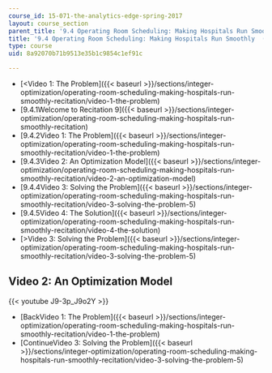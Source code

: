 ```yaml
---
course_id: 15-071-the-analytics-edge-spring-2017
layout: course_section
parent_title: '9.4 Operating Room Scheduling: Making Hospitals Run Smoothly  (Recitation)'
title: '9.4 Operating Room Scheduling: Making Hospitals Run Smoothly  (Recitation)'
type: course
uid: 8a92070b71b9513e35b1c9854c1ef91c

---
```


*   [<Video 1: The Problem]({{< baseurl >}}/sections/integer-optimization/operating-room-scheduling-making-hospitals-run-smoothly-recitation/video-1-the-problem)
*   [9.4.1Welcome to Recitation 9]({{< baseurl >}}/sections/integer-optimization/operating-room-scheduling-making-hospitals-run-smoothly-recitation)
*   [9.4.2Video 1: The Problem]({{< baseurl >}}/sections/integer-optimization/operating-room-scheduling-making-hospitals-run-smoothly-recitation/video-1-the-problem)
*   [9.4.3Video 2: An Optimization Model]({{< baseurl >}}/sections/integer-optimization/operating-room-scheduling-making-hospitals-run-smoothly-recitation/video-2-an-optimization-model)
*   [9.4.4Video 3: Solving the Problem]({{< baseurl >}}/sections/integer-optimization/operating-room-scheduling-making-hospitals-run-smoothly-recitation/video-3-solving-the-problem-5)
*   [9.4.5Video 4: The Solution]({{< baseurl >}}/sections/integer-optimization/operating-room-scheduling-making-hospitals-run-smoothly-recitation/video-4-the-solution)
*   [\>Video 3: Solving the Problem]({{< baseurl >}}/sections/integer-optimization/operating-room-scheduling-making-hospitals-run-smoothly-recitation/video-3-solving-the-problem-5)

Video 2: An Optimization Model
------------------------------

{{< youtube J9-3p_J9o2Y >}}

*   [BackVideo 1: The Problem]({{< baseurl >}}/sections/integer-optimization/operating-room-scheduling-making-hospitals-run-smoothly-recitation/video-1-the-problem)
*   [ContinueVideo 3: Solving the Problem]({{< baseurl >}}/sections/integer-optimization/operating-room-scheduling-making-hospitals-run-smoothly-recitation/video-3-solving-the-problem-5)